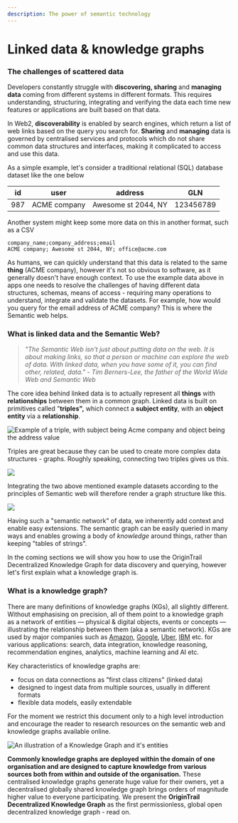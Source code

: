 ```yaml
---
description: The power of semantic technology
---
```


# Linked data & knowledge graphs

### The challenges of scattered data

Developers constantly struggle with **discovering, sharing** and **managing data** coming from different systems in different formats. This requires understanding, structuring, integrating and verifying the data each time new features or applications are built based on that data.

In Web2, **discoverability** is enabled by search engines, which return a list of web links based on the query you search for. **Sharing** and **managing** data is governed by centralised services and protocols which do not share common data structures and interfaces, making it complicated to access and use this data.

As a simple example, let's consider a traditional relational (SQL) database dataset like the one below

| id  | user         | address             | GLN       |
| --- | ------------ | ------------------- | --------- |
| 987 | ACME company | Awesome st 2044, NY | 123456789 |

Another system might keep some more data on this in another format, such as a CSV

```
company_name;company_address;email
ACME company; Awesome st 2044, NY; office@acme.com
```

As humans, we can quickly understand that this data is related to the same **thing** (ACME company), however it's not so obvious to software, as it generally doesn't have enough context. To use the example data above in apps one needs to resolve the challenges of having different data structures, schemas, means of access -  requiring many operations to understand, integrate and validate the datasets. For example, how would you query for the email address of ACME company? This is where the Semantic web helps.&#x20;

### What is linked data and the Semantic Web? 

> _"The Semantic Web isn't just about putting data on the web. It is about making links, so that a person or machine can explore the web of data. With linked data, when you have some of it, you can find other, related, data." - Tim Berners-Lee, the father of the World Wide Web and Semantic Web_

The core idea behind linked data is to actually represent all **things** with **relationships** between them in a common graph. Linked data is built on primitives called "**triples",** which connect a **subject entity**, with an **object entity** via a **relationship**.

![Example of a triple, with subject being Acme company and object being the address value](../.gitbook/assets/01.jpg)



Triples are great because they can be used to create more complex data structures - graphs. Roughly speaking, connecting two triples gives us this.

![](../.gitbook/assets/2.jpg)

Integrating the two above mentioned example datasets according to the principles of Semantic web will therefore render a graph structure like this.

![](../.gitbook/assets/3.jpg)



Having such a "semantic network" of data, we inherently add context and enable easy extensions. The semantic graph can be easily queried in many ways and enables growing a body of _knowledge_ around things, rather than keeping "tables of strings".&#x20;

In the coming sections we will show you how to use the OriginTrail Decentralized Knowledge Graph for data discovery and querying, however let's first explain what a knowledge graph is.

### What is a knowledge graph?

There are many definitions of knowledge graphs (KGs), all slightly different. Without emphasising on precision, all of them point to a knowledge graph as a network of entities — physical & digital objects, events or concepts — illustrating the relationship between them (aka a semantic network). KGs are used by major companies such as [Amazon](http://lunadong.com/talks/PG.pdf), [Google](https://en.wikipedia.org/wiki/Google\_Knowledge\_Graph), [Uber](https://www.youtube.com/watch?v=r3yMSl5NB\_Q), [IBM](https://www.ibm.com/cloud/learn/knowledge-graph) etc. for various applications: search, data integration, knowledge reasoning, recommendation engines, analytics, machine learning and AI etc.&#x20;

Key characteristics of knowledge graphs are:

* focus on data connections as "first class citizens" (linked data)
* designed to ingest data from multiple sources, usually in different formats
* flexible data models, easily extendable

For the moment we restrict this document only to a high level introduction and encourage the reader to research resources on the semantic web and knowledge graphs available online.

![An illustration of a Knowledge Graph and it's entities](https://lh4.googleusercontent.com/1rOyzC751vA96QcoPOOavfy\_RlkKuEofhJ8M9I9KHSK\_XCPuW5HxAvIioqSqFROkNMbEqD0Muq0yGKAHSA4ZqIYQgtsz-J0pmBJ64bzZARoHXOdMMNoA3VdD40yoTTLbhyyPfn4Rs7CS)

**Commonly knowledge graphs are deployed within the domain of one organisation and are designed to capture knowledge from various sources both from within and outside of the organisation.** These centralised knowledge graphs generate huge value for their owners, yet a decentralised globally shared knowledge graph brings orders of magnitude higher value to everyone participating. We present the **OriginTrail Decentralized Knowledge Graph** as the first permissionless, global open decentralized knowledge graph - read on.

